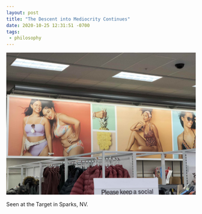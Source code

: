```yaml
---
layout: post
title: "The Descent into Mediocrity Continues"
date: 2020-10-25 12:31:51 -0700
tags:
 - philosophy
---
```


<img src="/img/IMG_8757.jpg">

Seen at the Target in Sparks, NV.
